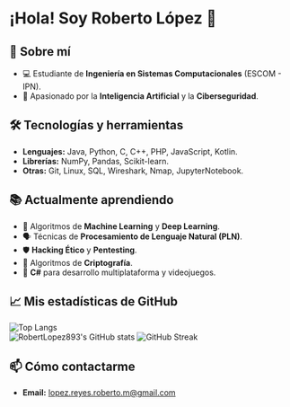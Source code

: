 # ¡Hola! Soy Roberto López 🤕

## 🚀 Sobre mí
- 💻 Estudiante de **Ingeniería en Sistemas Computacionales** (ESCOM - IPN).  
- 🔐 Apasionado por la **Inteligencia Artificial** y la **Ciberseguridad**.

## 🛠️ Tecnologías y herramientas
- **Lenguajes:** Java, Python, C, C++, PHP, JavaScript, Kotlin.  
- **Librerías:** NumPy, Pandas, Scikit-learn.  
- **Otras:** Git, Linux, SQL, Wireshark, Nmap, JupyterNotebook.

## 📚 Actualmente aprendiendo
- 🤖 Algoritmos de **Machine Learning** y **Deep Learning**.  
- 🗣️ Técnicas de **Procesamiento de Lenguaje Natural (PLN)**.  
- 🛡️ **Hacking Ético** y **Pentesting**.  
- 🔐 Algoritmos de **Criptografía**.  
- 🧩 **C#** para desarrollo multiplataforma y videojuegos.

## 📈 Mis estadísticas de GitHub

![Top Langs](https://github-readme-stats.vercel.app/api/top-langs/?username=RobertLopez893&layout=donut&theme=tokyonight)  
![RobertLopez893's GitHub stats](https://github-readme-stats.vercel.app/api?username=RobertLopez893&show_icons=true&theme=tokyonight)
![GitHub Streak](https://streak-stats.demolab.com?user=RobertLopez893&theme=tokyonight&hide_border=true)

## 📫 Cómo contactarme
- **Email:** lopez.reyes.roberto.m@gmail.com
